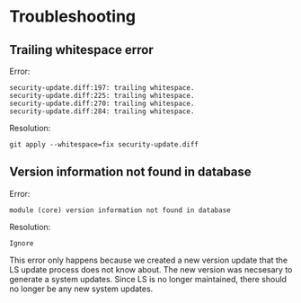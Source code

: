 # Troubleshooting

## Trailing whitespace error

Error: 

```
security-update.diff:197: trailing whitespace.
security-update.diff:225: trailing whitespace.
security-update.diff:270: trailing whitespace.
security-update.diff:284: trailing whitespace.
```

Resolution:

```
git apply --whitespace=fix security-update.diff
```

## Version information not found in database

Error:

```
module (core) version information not found in database
```

Resolution:

```
Ignore
```

This error only happens because we created a new version update that the LS update process does not know about. The new version was necsesary to generate a system updates. Since LS is no longer maintained, there should no longer be any new system updates.

